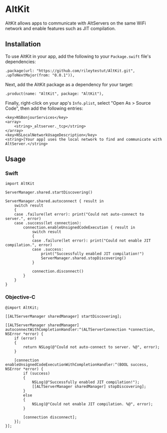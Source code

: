 # AltKit

AltKit allows apps to communicate with AltServers on the same WiFi network and enable features such as JIT compilation.

## Installation

To use AltKit in your app, add the following to your `Package.swift` file's dependencies:

```
.package(url: "https://github.com/rileytestut/AltKit.git", .upToNextMajor(from: "0.0.1")),
```

Next, add the AltKit package as a dependency for your target:

```
.product(name: "AltKit", package: "AltKit"),
```

Finally, right-click on your app's `Info.plist`, select "Open As > Source Code", then add the following entries:

```
<key>NSBonjourServices</key>
<array>
    <string>_altserver._tcp</string>
</array>
<key>NSLocalNetworkUsageDescription</key>
<string>[Your app] uses the local network to find and communicate with AltServer.</string>
```

## Usage

### Swift
```
import AltKit

ServerManager.shared.startDiscovering()

ServerManager.shared.autoconnect { result in
    switch result
    {
    case .failure(let error): print("Could not auto-connect to server.", error)
    case .success(let connection):
        connection.enableUnsignedCodeExecution { result in
            switch result
            {
            case .failure(let error): print("Could not enable JIT compilation.", error)
            case .success: 
                print("Successfully enabled JIT compilation!")
                ServerManager.shared.stopDiscovering()
            }
            
            connection.disconnect()
        }
    }
}
```

### Objective-C
```
@import AltKit;

[[ALTServerManager sharedManager] startDiscovering];

[[ALTServerManager sharedManager] autoconnectWithCompletionHandler:^(ALTServerConnection *connection, NSError *error) {
    if (error)
    {
        return NSLog(@"Could not auto-connect to server. %@", error);
    }
    
    [connection enableUnsignedCodeExecutionWithCompletionHandler:^(BOOL success, NSError *error) {
        if (success)
        {
            NSLog(@"Successfully enabled JIT compilation!");
            [[ALTServerManager sharedManager] stopDiscovering];
        }
        else
        {
            NSLog(@"Could not enable JIT compilation. %@", error);
        }
        
        [connection disconnect];
    }];
}];
```
